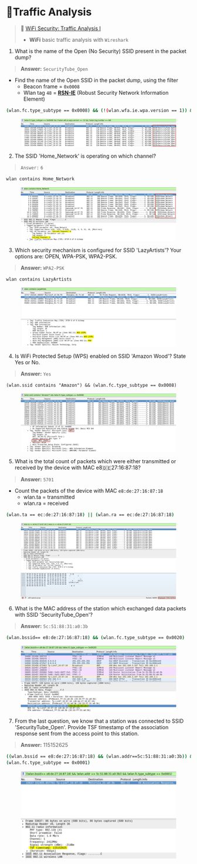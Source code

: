 # 🔬Traffic Analysis

> 🔬 [WiFi Security: Traffic Analysis I](https://attackdefense.com/challengedetails?cid=1141)
>
> * **WiFi** basic traffic analysis with `Wireshark`

1. What is the name of the Open (No Security) SSID present in the packet dump?

> **Answer:** `SecurityTube_Open`

* Find the name of the Open SSID in the packet dump, using the filter
  * Beacon frame = `0x0008`
  * Wlan tag `48` = [**RSN-IE**](https://mrncciew.com/2014/08/21/cwsp-rsn-information-elements/) (Robust Security Network Information Element)

```bash
(wlan.fc.type_subtype == 0x0008) && (!(wlan.wfa.ie.wpa.version == 1)) && !(wlan.tag.number == 48)
```

<figure><img src="../../../../.gitbook/assets/image (25) (1) (1) (1).png" alt=""><figcaption></figcaption></figure>

2. The SSID 'Home\_Network' is operating on which channel?

> `Answer:` `6`

```bash
wlan contains Home_Network
```

<figure><img src="../../../../.gitbook/assets/image (1) (1) (1) (1) (1) (1) (1) (1).png" alt=""><figcaption></figcaption></figure>

3. Which security mechanism is configured for SSID 'LazyArtists'? Your options are: OPEN, WPA-PSK, WPA2-PSK.

> **Answer:** `WPA2-PSK`

```bash
wlan contains LazyArtists
```

<figure><img src="../../../../.gitbook/assets/image (2) (1) (1) (1) (1) (1) (1) (1).png" alt=""><figcaption></figcaption></figure>

4. Is WiFi Protected Setup (WPS) enabled on SSID 'Amazon Wood'? State Yes or No.

> **Answer:** `Yes`

```
(wlan.ssid contains "Amazon") && (wlan.fc.type_subtype == 0x0008)
```

<figure><img src="../../../../.gitbook/assets/image (3) (1) (1) (1) (1) (1) (1) (1).png" alt=""><figcaption></figcaption></figure>

5. What is the total count of packets which were either transmitted or received by the device with MAC e8:de:27:16:87:18?

> **Answer:** `5701`

* Count the packets of the device with MAC `e8:de:27:16:87:18`
  * wlan.ta = transmitted
  * wlan.ra = received

```bash
(wlan.ta == ec:de:27:16:87:18) || (wlan.ra == ec:de:27:16:87:18)
```

<figure><img src="../../../../.gitbook/assets/image (4) (1) (1) (1) (1) (1) (1) (1).png" alt=""><figcaption></figcaption></figure>

6. What is the MAC address of the station which exchanged data packets with SSID 'SecurityTube\_Open'?

> **Answer:** `5c:51:88:31:a0:3b`

```bash
(wlan.bssid== e8:de:27:16:87:18) && (wlan.fc.type_subtype == 0x0020)
```

<figure><img src="../../../../.gitbook/assets/image (5) (1) (1) (1) (1) (1) (1).png" alt=""><figcaption></figcaption></figure>

7. From the last question, we know that a station was connected to SSID 'SecurityTube\_Open'. Provide TSF timestamp of the association response sent from the access point to this station.

> **Answer:** 115152625

```bash
((wlan.bssid == e8:de:27:16:87:18) && (wlan.addr==5c:51:88:31:a0:3b)) &&
(wlan.fc.type_subtype == 0x0001)
```

<figure><img src="../../../../.gitbook/assets/image (6) (1) (1) (1) (1) (1) (1).png" alt=""><figcaption></figcaption></figure>

